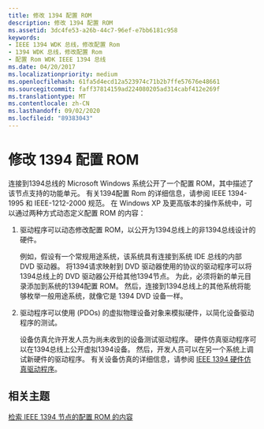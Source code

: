 ```yaml
---
title: 修改 1394 配置 ROM
description: 修改 1394 配置 ROM
ms.assetid: 3dc4fe53-a26b-44c7-96ef-e7bb6181c958
keywords:
- IEEE 1394 WDK 总线，修改配置 Rom
- 1394 WDK 总线，修改配置 Rom
- 配置 Rom WDK IEEE 1394 总线
ms.date: 04/20/2017
ms.localizationpriority: medium
ms.openlocfilehash: 61fa5d4ecd12a523974c71b2b7ffe57676e48661
ms.sourcegitcommit: faff37814159ad224080205ad314cabf412e269f
ms.translationtype: MT
ms.contentlocale: zh-CN
ms.lasthandoff: 09/02/2020
ms.locfileid: "89383043"
---
```

# <a name="modifying-the-1394-configuration-rom"></a>修改 1394 配置 ROM





连接到1394总线的 Microsoft Windows 系统公开了一个配置 ROM，其中描述了该节点支持的功能单元。 有关1394配置 Rom 的详细信息，请参阅 IEEE 1394-1995 和 IEEE-1212-2000 规范。 在 Windows XP 及更高版本的操作系统中，可以通过两种方式动态定义配置 ROM 的内容：

1.  驱动程序可以动态修改配置 ROM，以公开为1394总线上的非1394总线设计的硬件。

    例如，假设有一个常规用途系统，该系统具有连接到系统 IDE 总线的内部 DVD 驱动器。 将1394请求映射到 DVD 驱动器使用的协议的驱动程序可以将1394总线上的 DVD 驱动器公开给其他1394节点。 为此，必须将新的单元目录添加到系统的1394配置 ROM。 然后，连接到1394总线上的其他系统将能够枚举一般用途系统，就像它是 1394 DVD 设备一样。

2.  驱动程序可以使用 (PDOs) 的虚拟物理设备对象来模拟硬件，以简化设备驱动程序的测试。

    设备仿真允许开发人员为尚未收到的设备测试驱动程序。 硬件仿真驱动程序可以在1394总线上公开虚拟1394设备。 然后，开发人员可以在另一个系统上调试新硬件的驱动程序。 有关设备仿真的详细信息，请参阅 [IEEE 1394 硬件仿真驱动程序](./ieee-1394-hardware-emulation-drivers.md)。

## <a name="related-topics"></a>相关主题
[检索 IEEE 1394 节点的配置 ROM 的内容](./retrieving-the-contents-of-a-ieee-1394-node-s-configuration-rom.md)
